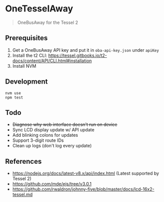 # OneTesselAway

> OneBusAway for the Tessel 2

## Prerequisites

1. Get a OneBusAway API key and put it in `oba-api-key.json` under `apiKey`
2. Install the t2 CLI: https://tessel.gitbooks.io/t2-docs/content/API/CLI.html#installation
3. Install NVM

## Development

```
nvm use
npm test
```

## Todo

-   ~~Diagnose why web interface doesn't run on device~~
-   Sync LCD display update w/ API update
-   Add blinking colons for updates
-   Support 3-digit route IDs
-   Clean up logs (don't log every update)

## References

-   https://nodejs.org/docs/latest-v8.x/api/index.html (Latest supported by Tessel 2)
-   https://github.com/mde/ejs/tree/v3.0.1
-   https://github.com/rwaldron/johnny-five/blob/master/docs/lcd-16x2-tessel.md
